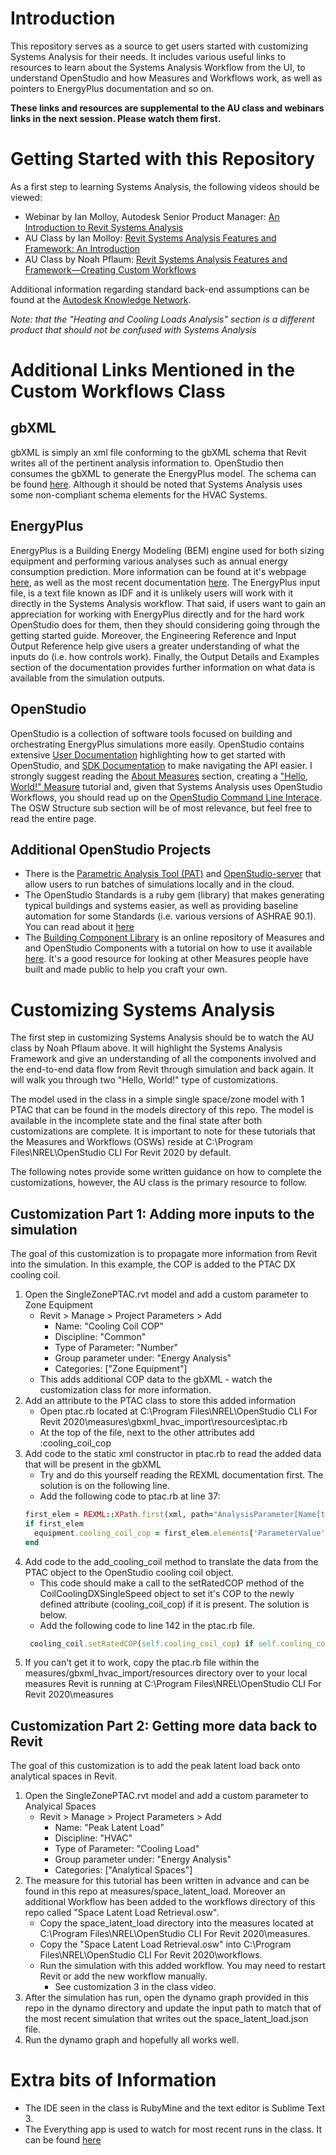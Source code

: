# Introduction
This repository serves as a source to get users started with customizing Systems Analysis for their needs. 
It includes various useful links to resources to learn about the Systems Analysis Workflow from the UI, to understand
OpenStudio and how Measures and Workflows work, as well as pointers to EnergyPlus documentation and so on.

**These links and resources are supplemental to the AU class and webinars links in the next session. Please watch them first.**

# Getting Started with this Repository
As a first step to learning Systems Analysis, the following videos should be viewed:
 - Webinar by Ian Molloy, Autodesk Senior Product Manager: [An Introduction to Revit Systems Analysis](https://www.youtube.com/watch?v=8kvSB5abVH4)
 - AU Class by Ian Molloy: [Revit Systems Analysis Features and Framework: An Introduction](https://www.autodesk.com/autodesk-university/class/Revit-Systems-Analysis-Features-and-Framework-Introduction-2019#video)
 - AU Class by Noah Pflaum: [Revit Systems Analysis Features and Framework—Creating Custom Workflows](https://www.autodesk.com/autodesk-university/class/Revit-Systems-Analysis-Features-and-Framework-Creating-Custom-Workflows-2019#video)

Additional information regarding standard back-end assumptions can be found at the [Autodesk Knowledge Network](https://knowledge.autodesk.com/support/revit-products/learn-explore/caas/CloudHelp/cloudhelp/2020/ENU/Revit-Analyze/files/GUID-A262F53F-B389-4846-89EF-5855F55476A5-htm.html).

*Note: that the "Heating and Cooling Loads Analysis" section is a different product that should not be confused with Systems Analysis*

# Additional Links Mentioned in the Custom Workflows Class
## gbXML
gbXML is simply an xml file conforming to the gbXML schema that Revit writes all of the pertinent analysis information to.
OpenStudio then consumes the gbXML to generate the EnergyPlus model. The schema can be found [here](http://www.gbxml.org/schema_doc/6.01/GreenBuildingXML_Ver6.01.html).
Although it should be noted that Systems Analysis uses some non-compliant schema elements for the HVAC Systems.

## EnergyPlus
EnergyPlus is a Building Energy Modeling (BEM) engine used for both sizing equipment and performing various analyses such
as annual energy consumption prediction. More information can be found at it's webpage [here](https://energyplus.net/), 
as well as the most recent documentation [here](https://energyplus.net/documentation). The EnergyPlus input file, is a
text file known as IDF and it is unlikely users will work with it directly in the Systems Analysis workflow. That said,
if users want to gain an appreciation for working with EnergyPlus directly and for the hard work OpenStudio does for them,
then they should considering going through the getting started guide. Moreover, the Engineering Reference and Input Output
Reference help give users a greater understanding of what the inputs do (i.e. how controls work). Finally, the Output
Details and Examples section of the documentation provides further information on what data is available from the 
simulation outputs.

## OpenStudio
OpenStudio is a collection of software tools focused on building and orchestrating EnergyPlus simulations more easily.
OpenStudio contains extensive [User Documentation](https://nrel.github.io/OpenStudio-user-documentation/) highlighting
how to get started with OpenStudio, and [SDK Documentation](https://openstudio-sdk-documentation.s3.amazonaws.com/index.html)
to make navigating the API easier. I strongly suggest reading the [About Measures](https://nrel.github.io/OpenStudio-user-documentation/getting_started/about_measures/)
section, creating a ["Hello, World!" Measure](https://nrel.github.io/OpenStudio-user-documentation/reference/measure_writing_guide/)
tutorial and, given that Systems Analysis uses OpenStudio Workflows, you should read up on the 
[OpenStudio Command Line Interace](https://nrel.github.io/OpenStudio-user-documentation/reference/command_line_interface/).
The OSW Structure sub section will be of most relevance, but feel free to read the entire page.

## Additional OpenStudio Projects
 - There is the [Parametric Analysis Tool (PAT)](https://nrel.github.io/OpenStudio-user-documentation/reference/parametric_studies/)
and [OpenStudio-server](https://nrel.github.io/OpenStudio-user-documentation/tutorials/large_scale_analysis/) that allow
users to run batches of simulations locally and in the cloud.
 - The OpenStudio Standards is a ruby gem (library) that makes generating typical buildings and systems easier, as well
 as providing baseline automation for some Standards (i.e. various versions of ASHRAE 90.1). You can read about it 
 [here](https://github.com/NREL/openstudio-standards)
 - The [Building Component Library](bcl.nrel.gov) is an online repository of Measures and and OpenStudio Components with a tutorial on
 how to use it available [here](https://nrel.github.io/OpenStudio-user-documentation/tutorials/tutorial_bcl/). It's a good
 resource for looking at other Measures people have built and made public to help you craft your own.

# Customizing Systems Analysis
The first step in customizing Systems Analysis should be to watch the AU class by Noah Pflaum above. It will highlight 
the Systems Analysis Framework and give an understanding of all the components involved and the end-to-end data flow 
from Revit through simulation and back again. It will walk you through two "Hello, World!" type of customizations.

The model used in the class in a simple single space/zone model with 1 PTAC that can be found in the models directory of
this repo. The model is available in the incomplete state and the final state after both customizations are complete. It is important to note for these tutorials that the Measures and Workflows (OSWs) reside at C:\Program Files\NREL\OpenStudio CLI For Revit 2020
by default.

The following notes provide some written guidance on how to complete the customizations, however, the AU class is the 
primary resource to follow.

## Customization Part 1: Adding more inputs to the simulation
The goal of this customization is to propagate more information from Revit into the simulation. In this example, the COP
is added to the PTAC DX cooling coil.
1. Open the SingleZonePTAC.rvt model and add a custom parameter to Zone Equipment
   - Revit > Manage > Project Parameters > Add
     - Name: "Cooling Coil COP"
     - Discipline: "Common"
     - Type of Parameter: "Number"
     - Group parameter under: "Energy Analysis"
     - Categories: ["Zone Equipment"]
   - This adds additional COP data to the gbXML - watch the customization class for more information.
2. Add an attribute to the PTAC class to store this added information
   - Open ptac.rb located at C:\Program Files\NREL\OpenStudio CLI For Revit 2020\measures\gbxml_hvac_import\resources\ptac.rb
   - At the top of the file, next to the other attributes add :cooling_coil_cop
3. Add code to the static xml constructor in ptac.rb to read the added data that will be present in the gbXML
   - Try and do this yourself reading the REXML documentation first. The solution is on the following line.
   - Add the following code to ptac.rb at line 37:
    ```ruby
    first_elem = REXML::XPath.first(xml, path="AnalysisParameter[Name[text()='Cooling Coil COP']]")
    if first_elem
      equipment.cooling_coil_cop = first_elem.elements['ParameterValue'].text.to_f
    end
    ```
4. Add code to the add_cooling_coil method to translate the data from the PTAC object to the OpenStudio cooling coil object.
   - This code should make a call to the setRatedCOP method of the CoilCoolingDXSingleSpeed object to set it's COP to the
   newly defined attribute (cooling_coil_cop) if it is present. The solution is below.
   - Add the following code to line 142 in the ptac.rb file.
   ```ruby
    cooling_coil.setRatedCOP(self.cooling_coil_cop) if self.cooling_coil_cop
   ```
5. If you can't get it to work, copy the ptac.rb file within the measures/gbxml_hvac_import/resources directory over to
your local measures Revit is running at C:\Program Files\NREL\OpenStudio CLI For Revit 2020\measures

## Customization Part 2: Getting more data back to Revit
The goal of this customization is to add the peak latent load back onto analytical spaces in Revit.
1. Open the SingleZonePTAC.rvt model and add a custom parameter to Analyical Spaces
   - Revit > Manage > Project Parameters > Add
     - Name: "Peak Latent Load"
     - Discipline: "HVAC"
     - Type of Parameter: "Cooling Load"
     - Group parameter under: "Energy Analysis"
     - Categories: ["Analytical Spaces"]
2. The measure for this tutorial has been written in advance and can be found in this repo at measures/space_latent_load.
Moreover an additional Workflow has been added to the workflows directory of this repo called "Space Latent Load Retrieval.osw".
   - Copy the space_latent_load directory into the measures located at C:\Program Files\NREL\OpenStudio CLI For Revit 2020\measures.
   - Copy the "Space Latent Load Retrieval.osw" into C:\Program Files\NREL\OpenStudio CLI For Revit 2020\workflows.
   - Run the simulation with this added workflow. You may need to restart Revit or add the new workflow manually.
     - See customization 3 in the class video.
3. After the simulation has run, open the dynamo graph provided in this repo in the dynamo directory and update the input path
to match that of the most recent simulation that writes out the space_latent_load.json file.
4. Run the dynamo graph and hopefully all works well.

# Extra bits of Information
- The IDE seen in the class is RubyMine and the text editor is Sublime Text 3.
- The Everything app is used to watch for most recent runs in the class. It can be found [here](https://www.voidtools.com/)
